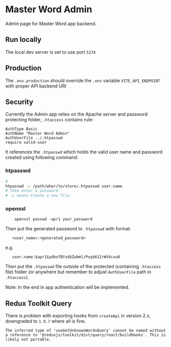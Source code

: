# Master Word Admin

Admin page for Master Word app backend.

## Run locally

The local dev server is set to use port `5274`

## Production

The `.env.production` should override the `.env` variable `VITE_API_ENDPOINT` with proper API backend URI

## Security

Currently the Admin app relies on the Apache server and password protecting folder, `.htaccess` contains rule:

```
AuthType Basic
AuthName "Master Word Admin"
AuthUserFile ../.htpasswd
require valid-user
```

It references the `.htpasswd` which holds the valid user name and password created using following command:

### htpasswd

```sh
#
htpasswd -c /path/wher/to/store/.htpasswd user.name
# then enter a password
# -c means Create a new file
```

### openssl

```CLI
    openssl passwd -apr1 your_password
```

Then put the generated password to `.htpasswd` with format:

```
   <user_name>:<generated_password>
```

e.g.

```
   user.name:$apr1$ydbofBYx$6Zwbml/Poyb61IrWt6cxu0
```

Then put the `.htpasswd` file outside of the protected (containing `.htaccess` file) folder (or anywhere but remember to adjust `AuthUserFile` path in `.htaccess`).

Note: In the end in app authentication will be implemented.

## Redux Toolkit Query

There is problem with exporting hooks from `createApi` in version 2.x, downgraded to `1.9.7` where all is fine.

```
The inferred type of 'useGetUnknownWordsQuery' cannot be named without a reference to '@reduxjs/toolkit/dist/query/react/buildHooks'. This is likely not portable.
```
